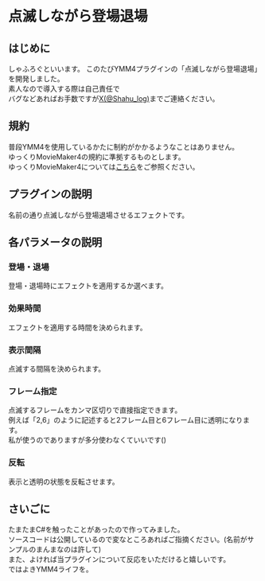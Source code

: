 # 点滅しながら登場退場
## はじめに
しゃふろぐといいます。  このたびYMM4プラグインの「点滅しながら登場退場」を開発しました。  
  素人なので導入する際は自己責任で  
  バグなどあればお手数ですが[X(@Shahu_log)](https://twitter.com/Shahu_log)までご連絡ください。
## 規約
普段YMM4を使用しているかたに制約がかかるようなことはありません。  
ゆっくりMovieMaker4の規約に準拠するものとします。  
ゆっくりMovieMaker4については[こちら](https://manjubox.net/ymm4/faq/etc/%E5%95%86%E7%94%A8%E5%88%A9%E7%94%A8%E3%83%BB%E5%BA%83%E5%91%8A%E4%BB%98%E3%81%8D%E5%8B%95%E7%94%BB%E3%82%92%E6%8A%95%E7%A8%BF%E3%81%97%E3%81%9F%E3%81%84/)をご参照ください。
## プラグインの説明
名前の通り点滅しながら登場退場させるエフェクトです。
## 各パラメータの説明
###  登場・退場
登場・退場時にエフェクトを適用するか選べます。
### 効果時間
エフェクトを適用する時間を決められます。
### 表示間隔
点滅する間隔を決められます。
### フレーム指定
点滅するフレームをカンマ区切りで直接指定できます。  
例えば「2,6」のように記述すると2フレーム目と6フレーム目に透明になります。  
私が使うのでありますが多分使わなくていいです()
### 反転
表示と透明の状態を反転させます。
## さいごに
たまたまC#を触ったことがあったので作ってみました。  
ソースコードは公開しているので変なところあればご指摘ください。(名前がサンプルのまんまなのは許して)  
また、よければ当プラグインについて反応をいただけると嬉しいです。  
ではよきYMM4ライフを。      